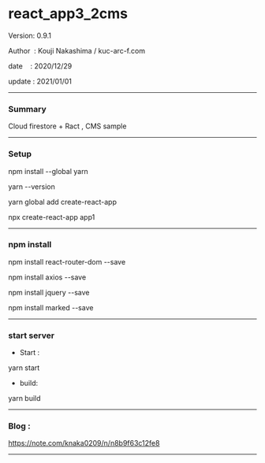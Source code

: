 ﻿# react_app3_2cms

 Version: 0.9.1

 Author  : Kouji Nakashima / kuc-arc-f.com

 date    : 2020/12/29

 update  : 2021/01/01

***
### Summary

Cloud firestore + Ract , CMS sample

***
### Setup

npm install --global yarn

yarn --version

yarn global add create-react-app

npx create-react-app app1


***
### npm install

npm install react-router-dom --save

npm install axios --save

npm install jquery --save

npm install marked --save

***
### start server
* Start :

yarn start

* build:

yarn build


***
### Blog :

https://note.com/knaka0209/n/n8b9f63c12fe8

***

